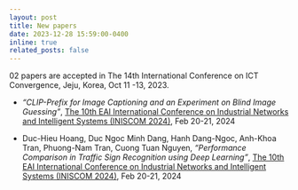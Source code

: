```yaml
---
layout: post
title: New papers
date: 2023-12-28 15:59:00-0400
inline: true
related_posts: false
---
```


02 papers are accepted in The 14th International Conference on ICT Convergence, Jeju, Korea, Oct 11 -13, 2023.  


- *“CLIP-Prefix for Image Captioning and an Experiment on Blind Image Guessing”*, [The 10th EAI International Conference on Industrial Networks and Intelligent Systems (INISCOM 2024)](https://iniscom.eai-conferences.org/2024/), Feb 20-21, 2024  

- Duc-Hieu Hoang, Duc Ngoc Minh Dang, Hanh Dang-Ngoc, Anh-Khoa Tran, Phuong-Nam Tran, Cuong Tuan Nguyen, *“Performance Comparison in Traffic Sign Recognition using Deep Learning”*, [The 10th EAI International Conference on Industrial Networks and Intelligent Systems (INISCOM 2024)](https://iniscom.eai-conferences.org/2024/), Feb 20-21, 2024  
